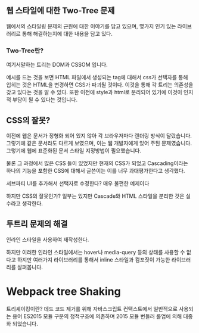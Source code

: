 ## 웹 스타일에 대한 Two-Tree 문제
웹에서의 스타일링 문제의 근원에 대한 이야기를 담고 있으며,
몇가지 인기 있는 라이브러리르 통해 해결하는지에 대한 내용을 담고 있다.

### Two-Tree란?
여기서말하는 트리는 DOM과 CSSOM 입니다.

예시를 드는 것을 보면 HTML 파일에서 생성되는 tag에 대해서 css가 선택자를 통해 입히는 것은 HTML을 변경하면 CSS가 파괴될 것이다.
이것을 통해 각 트리는 의존성을 갖고 있다는 것을 알 수 있다.
또한 이전에 style과 html로 분리되어 있기에 이것이 인지적 부담이 될 수 있다는 것입니다.

## CSS의 잘못?
이전에 웹은 문서가 정형화 되어 있지 않아 각 브라우저마다 렌더링 방식이 달랐습니다. 그렇기에 같은 문서라도 다르게 보였으며, 이는 웹 개발자에게 있어 주된 문제였습니다.
그렇기에 웹에 표준화된 문서 스타일 지정방법이 필요했습니다.

물론 그 과정에서 많은 CSS 들이 있었지만 현재의 CSS가 되었고 Cascading이라는 하나의 기능을 포함한 CSS에 대해서 글쓴이는 이를 너무 과대평가한다고 생각했다.

서브파티 UI를 추가해서 선택자로 수정한다? 매우 불편한 예제이다


하지만 CSS의 잘못인가? 일부는 있지만 Cascade와 HTML 스타일을 분리한 것은 실수라고 생각한다.

## 투트리 문제의 해결
인라인 스타일을 사용하여 재작성한다.

하지만 이러한 인라인 스타일에서는 hover나 media-query 등의 상태를 사용할 수 없다고 하지만 여러가지 라이브러리를 통해서 inline 스타일과 컴포짓이 가능한 라이브러리를 살펴봅니다.


# Webpack tree Shaking
트리셰이킹이란?
데드 코드 제거를 위해 자바스크립트 컨택스트에서 일반적으로 사용되는 용어
ES2015 모듈 구문의 정적구조에 의존하며 2015 모듈 번들러 롤업에 의해 대중화 되었습니다.


